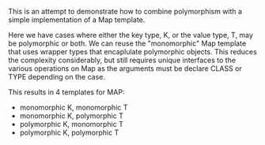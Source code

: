 This is an attempt to demonstrate how to combine polymorphism with a
simple implementation of a Map template.

Here we have cases where either the key type, K, or the value type, T,
may be polymorphic or both.  We can reuse the "monomorphic" Map
template that uses wrapper types that encaplulate polymorphic objects.
This reduces the complexity considerably, but still requires unique
interfaces to the various operations on Map as the arguments must be
declare CLASS or TYPE depending on the case.

This results in 4 templates for MAP:
   - monomorphic K, monomorphic T
   - monomorphic K, polymorphic T
   - polymorphic K, monomorphic T
   - polymorphic K, polymorphic T



